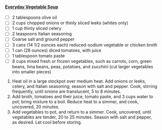 #### [Everyday Vegetable Soup](https://www.marthastewart.com/318100/big-batch-vegetable-soup)

- [ ] 2 tablespoons olive oil
- [ ] 2 cups chopped onions or thinly sliced leeks (whites only)
- [ ] 1 cup thinly sliced celery
- [ ] 2 teaspoons Italian seasoning
- [ ] Coarse salt and ground pepper
- [ ] 3 cans (14 1/2 ounces each) reduced-sodium vegetable or chicken broth
- [ ] 1 can (28 ounces) diced tomatoes, with juice
- [ ] 1 tablespoon tomato paste
- [ ] 8 cups mixed fresh or frozen vegetables, such as carrots, corn, green beans, lima beans, peas, potatoes, and zucchini (cut larger vegetables into smaller pieces)

1. Heat oil in a large stockpot over medium heat. Add onions or leeks, celery, and Italian seasoning; season with salt and pepper. Cook, stirring frequently, until onions are translucent, 5 to 8 minutes.
1. Add broth, tomatoes and their juice, tomato paste, and 3 cups water to pot; bring mixture to a boil. Reduce heat to a simmer, and cook, uncovered, 20 minutes.
1. Add vegetables to pot, and return to a simmer. Cook, uncovered, until vegetables are tender, 20 to 25 minutes. Season with salt and pepper, as desired. Let cool before storing.